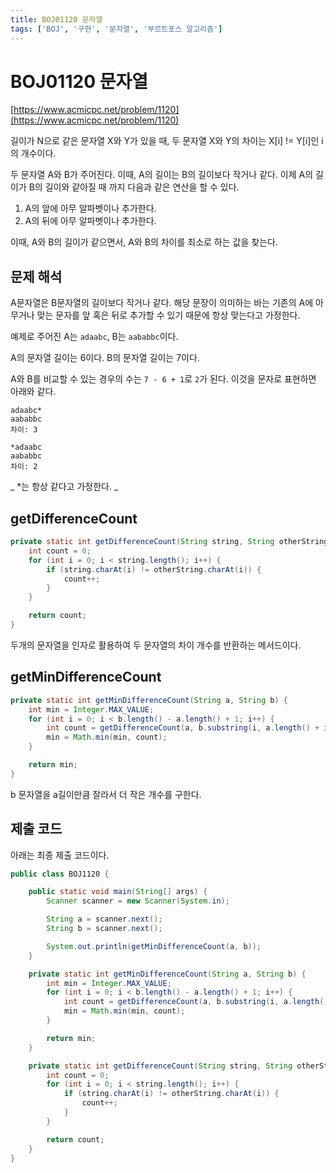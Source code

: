 ```yaml
---
title: BOJ01120 문자열
tags: ['BOJ', '구현', '문자열', '부르트포스 알고리즘']
---
```


# BOJ01120 문자열

[https://www.acmicpc.net/problem/1120](https://www.acmicpc.net/problem/1120)

길이가 N으로 같은 문자열 X와 Y가 있을 때, 두 문자열 X와 Y의 차이는 X[i] != Y[i]인 i의 개수이다.

두 문자열 A와 B가 주어진다. 이때, A의 길이는 B의 길이보다 작거나 같다. 이제 A의 길이가 B의 길이와 같아질 때 까지 다음과 같은 연산을 할 수 있다.

 1. A의 앞에 아무 알파벳이나 추가한다.
 2. A의 뒤에 아무 알파벳이나 추가한다.

이때, A와 B의 길이가 같으면서, A와 B의 차이를 최소로 하는 값을 찾는다.

## 문제 해석

A문자열은 B문자열의 길이보다 작거나 같다. 해당 문장이 의미하는 바는 기존의 A에 아무거나 맞는 문자를 앞 혹은 뒤로 추가할 수 있기 때문에 항상 맞는다고 가정한다.

예제로 주어진 A는 `adaabc`, B는 `aababbc`이다.

A의 문자열 길이는 6이다.
B의 문자열 길이는 7이다.

A와 B를 비교할 수 있는 경우의 수는 `7 - 6 + 1`로 `2`가 된다. 이것을 문자로 표현하면 아래와 같다.

```
adaabc*
aababbc
차이: 3

*adaabc
aababbc
차이: 2
```

_ *는 항상 같다고 가정한다. _

## getDifferenceCount

```java
private static int getDifferenceCount(String string, String otherString) {
    int count = 0;
    for (int i = 0; i < string.length(); i++) {
        if (string.charAt(i) != otherString.charAt(i)) {
            count++;
        }
    }

    return count;
}
```

두개의 문자열을 인자로 활용하여 두 문자열의 차이 개수를 반환하는 메서드이다.

## getMinDifferenceCount

```java
private static int getMinDifferenceCount(String a, String b) {
    int min = Integer.MAX_VALUE;
    for (int i = 0; i < b.length() - a.length() + 1; i++) {
        int count = getDifferenceCount(a, b.substring(i, a.length() + i));
        min = Math.min(min, count);
    }

    return min;
}
```

b 문자열을 a길이만큼 잘라서 더 작은 개수를 구한다.

## 제출 코드 

아래는 최종 제출 코드이다.

```java
public class BOJ1120 {

    public static void main(String[] args) {
        Scanner scanner = new Scanner(System.in);

        String a = scanner.next();
        String b = scanner.next();

        System.out.println(getMinDifferenceCount(a, b));
    }

    private static int getMinDifferenceCount(String a, String b) {
        int min = Integer.MAX_VALUE;
        for (int i = 0; i < b.length() - a.length() + 1; i++) {
            int count = getDifferenceCount(a, b.substring(i, a.length() + i));
            min = Math.min(min, count);
        }

        return min;
    }

    private static int getDifferenceCount(String string, String otherString) {
        int count = 0;
        for (int i = 0; i < string.length(); i++) {
            if (string.charAt(i) != otherString.charAt(i)) {
                count++;
            }
        }

        return count;
    }
}
```

<TagLinks />